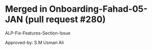 # Merged in Onboarding-Fahad-05-JAN (pull request #280)

ALP-Fix-Features-Section-Issue

Approved-by: S.M Usman Ali
